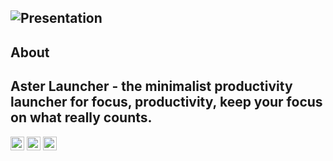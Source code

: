 ![Presentation](https://github.com/neophtex/AsterLauncher/assets/94605343/09d35861-244b-470f-8759-1b966bd161f6)
------------
**About**
------------
**Aster Launcher - the minimalist productivity launcher for focus, productivity, keep your focus on what really counts.**
------------
[<img src="https://img.shields.io/f-droid/v/com.series.aster.launcher?logo=f-droid&label=F-Droid"
      alt="F-Droid Releases"
      height="22"/>](https://f-droid.org/en/packages/com.series.aster.launcher/)
[<img src="https://img.shields.io/endpoint?color=blue&logo=google-play&logoColor=gery&url=https%3A%2F%2Fplay.cuzi.workers.dev%2Fplay%3Fi%3Dcom.series.aster.launcher%26l%3DAndroid%26m%3D%24version"
      alt="Playstore"
      height="22"/>](https://play.google.com/store/apps/details?id=com.series.aster.launcher)
[<img src="https://img.shields.io/badge/License-GPLv3-blue.svg"
      alt="Licenses"
      height="22"/>](https://www.gnu.org/licenses/gpl-3.0)
